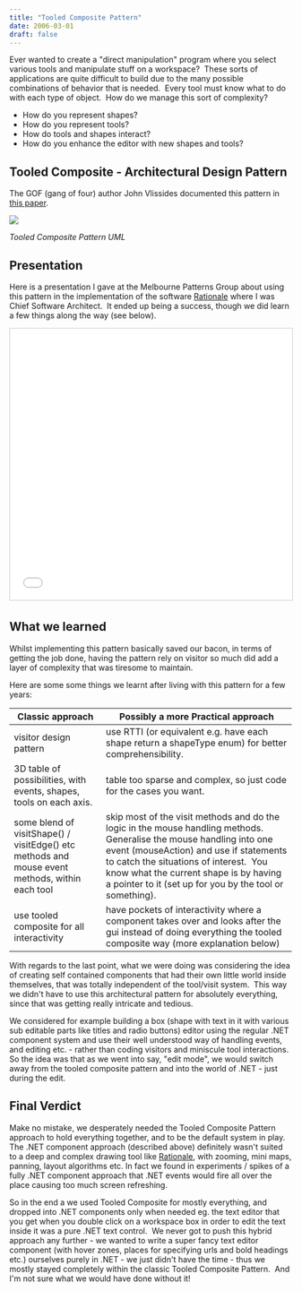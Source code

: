 ```yaml
---
title: "Tooled Composite Pattern"
date: 2006-03-01
draft: false
---
```


Ever wanted to create a "direct manipulation" program where you select various tools and manipulate stuff on a workspace?  These sorts of applications are quite difficult to build due to the many possible combinations of behavior that is needed.  Every tool must know what to do with each type of object.  How do we manage this sort of complexity?

-   How do you represent shapes?
-   How do you represent tools?
-   How do tools and shapes interact?
-   How do you enhance the editor with new shapes and tools?

## Tooled Composite - Architectural Design Pattern

The GOF (gang of four) author John Vlissides documented this pattern in [this paper](https://web.archive.org/web/20061230172238/http://www.research.ibm.com/designpatterns/pubs/ph-sep99.pdf).

![](/blog/images/tooled-composite-uml.png)

_Tooled Composite Pattern UML_

## Presentation

Here is a presentation I gave at the Melbourne Patterns Group about using this pattern in the implementation of the software [Rationale](http://www.austhink.com) where I was Chief Software Architect.  It ended up being a success, though we did learn a few things along the way (see below).

<iframe style="border: 1px solid #CCC; border-width: 1px; margin-bottom: 5px; max-width: 100%;" src="//www.slideshare.net/slideshow/embed_code/key/a8GdaypJN6uM9p" frameborder="0" marginwidth="0" marginheight="0" scrolling="no" width="595" height="485"> </iframe>

## What we learned

Whilst implementing this pattern basically saved our bacon, in terms of getting the job done, having the pattern rely on visitor so much did add a layer of complexity that was tiresome to maintain. 

Here are some some things we learnt after living with this pattern for a few years:

| Classic approach      | Possibly a more Practical approach         |
|-----------------------|--------------------------------------------|
| visitor design pattern | use RTTI (or equivalent e.g. have each shape return a shapeType enum) for better comprehensibility.        |
| 3D table of possibilities, with events, shapes, tools on each axis.   | table too sparse and complex, so just code for the cases you want.       |
| some blend of visitShape() / visitEdge() etc methods and mouse event methods, within each tool   | skip most of the visit methods and do the logic in the mouse handling methods.  Generalise the mouse handling into one event (mouseAction) and use if statements to catch the situations of interest.  You know what the current shape is by having a pointer to it (set up for you by the tool or something).        |
| use tooled composite for all interactivity | have pockets of interactivity where a component takes over and looks after the gui instead of doing everything the tooled composite way (more explanation below) |

With regards to the last point, what we were doing was considering the idea of creating self contained components that had their own little world inside themselves, that was totally independent of the tool/visit system.  This way we didn't have to use this architectural pattern for absolutely everything, since that was getting really intricate and tedious. 

We considered for example building a box (shape with text in it with various sub editable parts like titles and radio buttons) editor using the regular .NET component system and use their well understood way of handling events, and editing etc. - rather than coding visitors and miniscule tool interactions.  So the idea was that as we went into say, "edit mode", we would switch away from the tooled composite pattern and into the world of .NET - just during the edit.

## Final Verdict

Make no mistake, we desperately needed the Tooled Composite Pattern approach to hold everything together, and to be the default system in play.  The .NET component approach (described above) definitely wasn't suited to a deep and complex drawing tool like [Rationale](http://www.austhink.com), with zooming, mini maps, panning, layout algorithms etc. In fact we found in experiments / spikes of a fully .NET component approach that .NET events would fire all over the place causing too much screen refreshing. 

So in the end a we used Tooled Composite for mostly everything, and dropped into .NET components only when needed eg. the text editor that you get when you double click on a workspace box in order to edit the text inside it was a pure .NET text control.  We never got to push this hybrid approach any further - we wanted to write a super fancy text editor component (with hover zones, places for specifying urls and bold headings etc.) ourselves purely in .NET - we just didn't have the time - thus we mostly stayed completely within the classic Tooled Composite Pattern.  And I'm not sure what we would have done without it!
